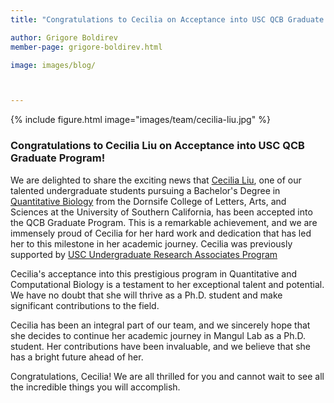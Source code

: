 ```yaml
---
title: "Congratulations to Cecilia on Acceptance into USC QCB Graduate Program!"

author: Grigore Boldirev
member-page: grigore-boldirev.html

image: images/blog/



---
```

{% include figure.html image="images/team/cecilia-liu.jpg" %}


### Congratulations to Cecilia Liu on Acceptance into USC QCB Graduate Program!
We are delighted to share the exciting news that [Cecilia Liu](https://mangul-lab-usc.github.io/members/cecilia-liu.html), one of our talented undergraduate students pursuing a Bachelor's Degree in [Quantitative Biology](https://www.qcb-dornsife.usc.edu/major) from the Dornsife College of Letters, Arts, and Sciences at the University of Southern California, has been accepted into the QCB Graduate Program. This is a remarkable achievement, and we are immensely proud of Cecilia for her hard work and dedication that has led her to this milestone in her academic journey. Cecilia was previously supported by [USC Undergraduate Research Associates Program](https://undergrad.usc.edu/faculty/urap/)

Cecilia's acceptance into this prestigious program in Quantitative and Computational Biology is a testament to her exceptional talent and potential. We have no doubt that she will thrive as a Ph.D. student and make significant contributions to the field.

Cecilia has been an integral part of our team, and we sincerely hope that she decides to continue her academic journey in Mangul Lab as a Ph.D. student. Her contributions have been invaluable, and we believe that she has a bright future ahead of her.

Congratulations, Cecilia! We are all thrilled for you and cannot wait to see all the incredible things you will accomplish.

